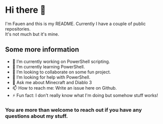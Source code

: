 # Hi there 👋

I'm Fauen and this is my README. Currently I have a couple of public repositories.<br>
It's not much but it's mine.

## Some more information
- 🔭 I’m currently working on PowerShell scripting.
- 🌱 I’m currently learning PowerShell.
- 👯 I’m looking to collaborate on some fun project.
- 🤔 I’m looking for help with PowerShell.
- 💬 Ask me about Minecraft and Diablo 3
- 📫 How to reach me: Write an issue here on Github.
- ⚡ Fun fact: I don't really know what I'm doing but somehow stuff works!

### You are more than welcome to reach out if you have any questions about my stuff.
